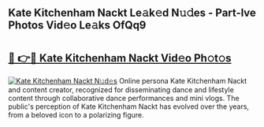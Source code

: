 ## Kate Kitchenham Nackt Le𝚊k𝚎d N𝚞𝚍es - Part-lve Photos Vid𝚎o Le𝚊ks OfQq9

# <h2><a href="http://fb07hr1.evod.top/?m=Kate+Kitchenham+Nackt">🔗 👉🔴 Kate Kitchenham Nackt Vid𝚎o Ph𝚘t𝚘s</a></h2>

[![Kate Kitchenham Nackt N𝚞d𝚎s](https://i.imgur.com/8V9OHl7.gif)](http://fb07hr1.evod.top/?m=Kate+Kitchenham+Nackt)
Online persona Kate Kitchenham Nackt and content creator, recognized for disseminating dance and lifestyle content through collaborative dance performances and mini vlogs. The public's perception of Kate Kitchenham Nackt has evolved over the years, from a beloved icon to a polarizing figure. 
